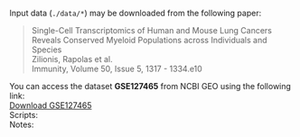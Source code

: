 Input data (`./data/*`) may be downloaded from the following paper: <br />
<blockquote>
    <p>
      Single-Cell Transcriptomics of Human and Mouse Lung Cancers Reveals Conserved Myeloid Populations across Individuals and Species <br />
      Zilionis, Rapolas et al. <br />
      Immunity, Volume 50, Issue 5, 1317 - 1334.e10 <br />
    </p>
</blockquote>
You can access the dataset <strong>GSE127465</strong> from NCBI GEO using the following link: <br />
<a href="https://www.ncbi.nlm.nih.gov/geo/query/acc.cgi?acc=GSE127465">Download GSE127465</a> <br />
Scripts: <br />
Notes: <br />
